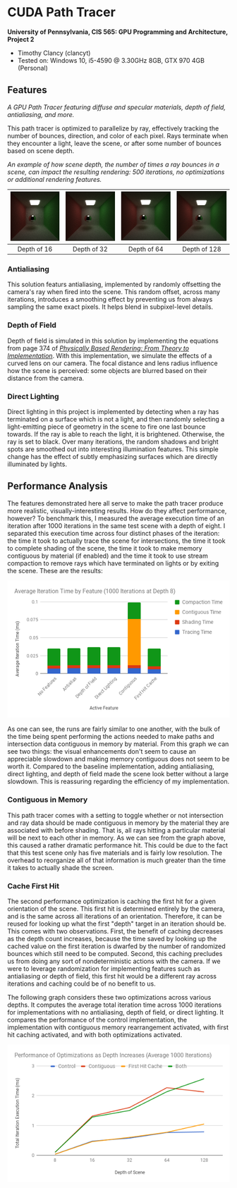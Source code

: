 CUDA Path Tracer
======================

**University of Pennsylvania, CIS 565: GPU Programming and Architecture, Project 2**
* Timothy Clancy (clancyt)
* Tested on: Windows 10, i5-4590 @ 3.30GHz 8GB, GTX 970 4GB (Personal)

## Features

*A GPU Path Tracer featuring diffuse and specular materials, depth of field, antialiasing, and more.*

This path tracer is optimized to parallelize by ray, effectively tracking the number of bounces, direction, and color of each pixel. Rays terminate when they encounter a light, leave the scene, or after some number of bounces based on scene depth.

*An example of how scene depth, the number of times a ray bounces in a scene, can impact the resulting rendering: 500 iterations, no optimizations or additional rendering features.*

|![16](img/depth16_500_control.png)|![32](img/depth32_500_control.png)|![64](img/depth64_500_control.png)|![128](img/depth128_500_control.png)|
|:-:|:-:|:-:|:-:|
|Depth of 16|Depth of 32|Depth of 64|Depth of 128|

### Antialiasing

This solution featurs antialiasing, implemented by randomly offsetting the camera's ray when fired into the scene. This random offset, across many iterations, introduces a smoothing effect by preventing us from always sampling the same exact pixels. It helps blend in subpixel-level details.

### Depth of Field

Depth of field is simulated in this solution by implementing the equations from page 374 of [*Physically Based Rendering: From Theory to Implementation*](https://www.google.com/url?sa=t&rct=j&q=&esrc=s&source=web&cd=2&cad=rja&uact=8&ved=0ahUKEwjk7M_D_dDWAhVK6iYKHY7GDZcQFggxMAE&url=http%3A%2F%2Fwww.pbrt.org%2F&usg=AOvVaw3WU9JqwMa58xo6ZrCzuf90). With this implementation, we simulate the effects of a curved lens on our camera. The focal distance and lens radius influence how the scene is perceived: some objects are blurred based on their distance from the camera.

### Direct Lighting

Direct lighting in this project is implemented by detecting when a ray has terminated on a surface which is not a light, and then randomly selecting a light-emitting piece of geometry in the scene to fire one last bounce towards. If the ray is able to reach the light, it is brightened. Otherwise, the ray is set to black. Over many iterations, the random shadows and bright spots are smoothed out into interesting illumination features. This simple change has the effect of subtly emphasizing surfaces which are directly illuminated by lights.

## Performance Analysis

The features demonstrated here all serve to make the path tracer produce more realistic, visually-interesting results. How do they affect performance, however? To benchmark this, I measured the average execution time of an iteration after 1000 iterations in the same test scene with a depth of eight. I separated this execution time across four distinct phases of the iteration: the time it took to actually trace the scene for intersections, the time it took to complete shading of the scene, the time it took to make memory contiguous by material (if enabled) and the time it took to use stream compaction to remove rays which have terminated on lights or by exiting the scene. These are the results:

<p align="center">
  <img src="img/chartBenchmark.png"/>
</p>

As one can see, the runs are fairly similar to one another, with the bulk of the time being spent performing the actions needed to make paths and intersection data contiguous in memory by material. From this graph we can see two things: the visual enhancements don't seem to cause an appreciable slowdown and making memory contiguous does not seem to be worth it. Compared to the baseline implementation, adding antialiasing, direct lighting, and depth of field made the scene look better without a large slowdown. This is reassuring regarding the efficiency of my implementation.

### Contiguous in Memory

This path tracer comes with a setting to toggle whether or not intersection and ray data should be made contiguous in memory by the material they are associated with before shading. That is, all rays hitting a particular material will be next to each other in memory. As we can see from the graph above, this caused a rather dramatic performance hit. This could be due to the fact that this test scene only has five materials and is fairly low resolution. The overhead to reorganize all of that information is much greater than the time it takes to actually shade the screen.

### Cache First Hit

The second performance optimization is caching the first hit for a given orientation of the scene. This first hit is determined entirely by the camera, and is the same across all iterations of an orientation. Therefore, it can be reused for looking up what the first "depth" target in an iteration should be. This comes with two observations. First, the benefit of caching decreases as the depth count increases, because the time saved by looking up the cached value on the first iteration is dwarfed by the number of randomized bounces which still need to be computed. Second, this caching precludes us from doing any sort of nondeterministic actions with the camera. If we were to leverage randomization for implementing features such as antialiasing or depth of field, this first hit would be a different ray across iterations and caching could be of no benefit to us.

The following graph considers these two optimizations across various depths. It computes the average total iteration time across 1000 iterations for implementations with no antialiasing, depth of field, or direct lighting. It compares the performance of the control implementation, the implementation with contiguous memory rearrangement activated, with first hit caching activated, and with both optimizations activated.

<p align="center">
  <img src="img/chartDepthOptimization.png"/>
</p>
